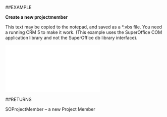 

##EXAMPLE

**Create a new projectmember**

This text may be copied to the notepad, and saved as a *.vbs file. You need a running CRM 5 to make it work. (This example uses the SuperOffice COM application library and not the SuperOffice db library interface).

![](../../Examples/vbs/Database.CreateProjectMember.vbs.txt)




##RETURNS

SOProjectMember – a new Project Member



